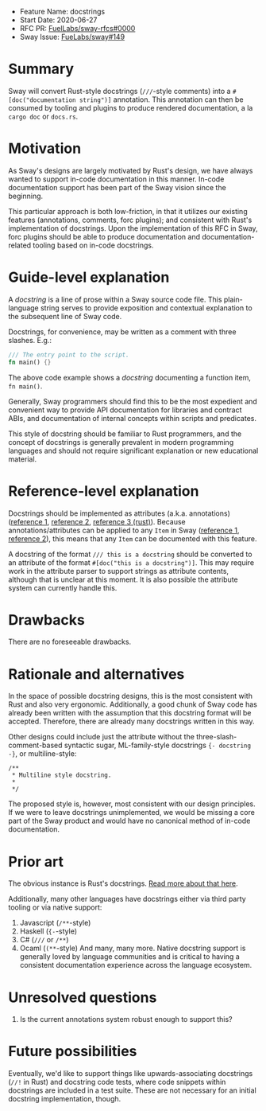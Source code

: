 - Feature Name: docstrings
 - Start Date: 2020-06-27
 - RFC PR: [FuelLabs/sway-rfcs#0000](https://github.com/FuelLabs/sway-rfcs/pull/2)
 - Sway Issue: [FueLabs/sway#149](https://github.com/FuelLabs/Sway/issues/149)

 # Summary
 [summary]: #summary

 Sway will convert Rust-style docstrings (`///`-style comments) into a `#[doc("documentation string")]` annotation. This annotation can then be consumed by tooling and plugins to produce
 rendered documentation, a la `cargo doc` or `docs.rs`.

 # Motivation
 [motivation]: #motivation

 As Sway's designs are largely motivated by Rust's design, we have always wanted to support in-code documentation in this manner. In-code documentation support has been part of the Sway vision
 since the beginning.

 This particular approach is both low-friction, in that it utilizes our existing features (annotations, comments, forc plugins); and consistent with Rust's implementation of docstrings. Upon
 the implementation of this RFC in Sway, forc plugins should be able to produce documentation and documentation-related tooling based on in-code docstrings.

 # Guide-level explanation
 [guide-level-explanation]: #guide-level-explanation

 A _docstring_ is a line of prose within a Sway source code file. This plain-language string serves to provide exposition and contextual explanation to the subsequent line of Sway code.

 Docstrings, for convenience, may be written as a comment with three slashes. E.g.:

 ```rust
 /// The entry point to the script.
 fn main() {}
 ```

 The above code example shows a _docstring_ documenting a function item, `fn main()`.

 Generally, Sway programmers should find this to be the most expedient and convenient way to provide API documentation for libraries and contract ABIs, and documentation of internal concepts within scripts and predicates.

 This style of docstring should be familiar to Rust programmers, and the concept of docstrings is generally prevalent in modern programming languages and should not require significant explanation or new educational material.

 # Reference-level explanation
 [reference-level-explanation]: #reference-level-explanation

 Docstrings should be implemented as attributes (a.k.a. annotations) ([reference 1](https://github.com/FuelLabs/sway/issues/470), [reference 2](https://github.com/FuelLabs/sway/pull/1518), [reference 3 (rust)](https://doc.rust-lang.org/reference/attributes.html)). Because annotations/attributes can be applied to any `Item` in Sway ([reference 1](https://github.com/FuelLabs/sway/blob/master/sway-parse/src/attribute.rs#L4), [reference 2](https://github.com/FuelLabs/sway/blob/ba30e8e5ccbb0512aacbaee594473da9e0839c3d/sway-parse/src/item/mod.rs#L13)), this means that any `Item` can be documented with this feature.

 A docstring of the format `/// this is a docstring` should be converted to an attribute of the format `#[doc("this is a docstring")]`. This may require work in the attribute parser to support strings as attribute contents, although that is unclear at this moment. It is also possible the attribute system can currently handle this.


 # Drawbacks
 [drawbacks]: #drawbacks

 There are no foreseeable drawbacks.

 # Rationale and alternatives
 [rationale-and-alternatives]: #rationale-and-alternatives

 In the space of possible docstring designs, this is the most consistent with Rust and also very ergonomic. Additionally, a good chunk of Sway code has already been written with the assumption that this docstring format will be accepted. Therefore, there are already many docstrings written in this way.

 Other designs could include just the attribute without the three-slash-comment-based syntactic sugar, ML-family-style docstrings `{- docstring -}`, or multiline-style:
 ```
/**
  * Multiline style docstring.
  *
  */
 ```
 The proposed style is, however, most consistent with our design principles. If we were to leave docstrings unimplemented, we would be missing a core part of the Sway product and would
 have no canonical method of in-code documentation.


 # Prior art
 [prior-art]: #prior-art

 The obvious instance is Rust's docstrings. [Read more about that here](https://doc.rust-lang.org/rust-by-example/meta/doc.html).

 Additionally, many other languages have docstrings either via third party tooling or via native support:
 1. Javascript (`/**`-style)
 2. Haskell (`{-`-style)
 3. C# (`///` or `/**`)
 4. Ocaml (`(**`-style)
 And many, many more. Native docstring support is generally loved by language communities and is critical to having a consistent documentation experience across the language ecosystem.

 # Unresolved questions
 [unresolved-questions]: #unresolved-questions

 1. Is the current annotations system robust enough to support this?

 # Future possibilities
 [future-possibilities]: #future-possibilities

 Eventually, we'd like to support things like upwards-associating docstrings (`//!` in Rust) and docstring code tests, where code snippets within docstrings are included in a test suite. These are not necessary for an initial docstring implementation, though.
